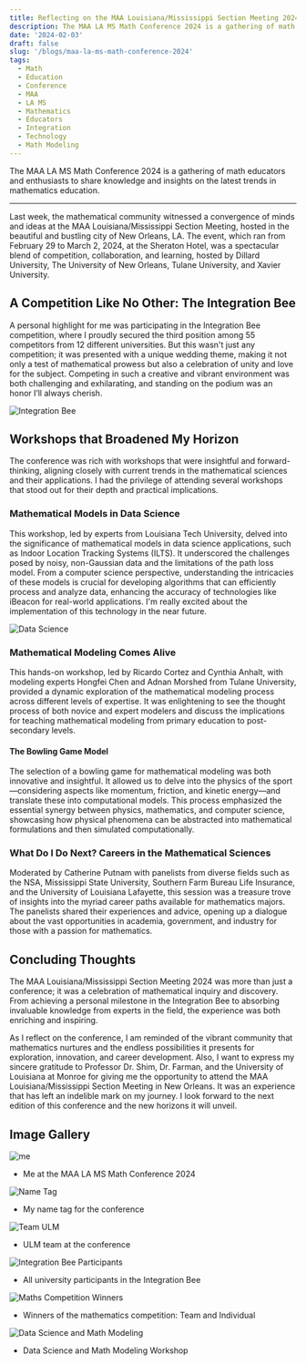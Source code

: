 ```yaml
---
title: Reflecting on the MAA Louisiana/Mississippi Section Meeting 2024
description: The MAA LA MS Math Conference 2024 is a gathering of math educators and enthusiasts to share knowledge and insights on the latest trends in mathematics education.
date: '2024-02-03'
draft: false
slug: '/blogs/maa-la-ms-math-conference-2024'
tags:
  - Math
  - Education
  - Conference
  - MAA
  - LA MS
  - Mathematics
  - Educators
  - Integration
  - Technology
  - Math Modeling
---
```


The MAA LA MS Math Conference 2024 is a gathering of math educators and enthusiasts to share knowledge and insights on the latest trends in mathematics education.

---

Last week, the mathematical community witnessed a convergence of minds and ideas at the MAA Louisiana/Mississippi Section Meeting, hosted in the beautiful and bustling city of New Orleans, LA. The event, which ran from February 29 to March 2, 2024, at the Sheraton Hotel, was a spectacular blend of competition, collaboration, and learning, hosted by Dillard University, The University of New Orleans, Tulane University, and Xavier University.

## A Competition Like No Other: The Integration Bee

A personal highlight for me was participating in the Integration Bee competition, where I proudly secured the third position among 55 competitors from 12 different universities. But this wasn't just any competition; it was presented with a unique wedding theme, making it not only a test of mathematical prowess but also a celebration of unity and love for the subject. Competing in such a creative and vibrant environment was both challenging and exhilarating, and standing on the podium was an honor I’ll always cherish.

![Integration Bee](./integeration-bee.jpg)

## Workshops that Broadened My Horizon

The conference was rich with workshops that were insightful and forward-thinking, aligning closely with current trends in the mathematical sciences and their applications. I had the privilege of attending several workshops that stood out for their depth and practical implications.

### Mathematical Models in Data Science

This workshop, led by experts from Louisiana Tech University, delved into the significance of mathematical models in data science applications, such as Indoor Location Tracking Systems (ILTS). It underscored the challenges posed by noisy, non-Gaussian data and the limitations of the path loss model. From a computer science perspective, understanding the intricacies of these models is crucial for developing algorithms that can efficiently process and analyze data, enhancing the accuracy of technologies like iBeacon for real-world applications. I'm really excited about the implementation of this technology in the near future.

![Data Science](./workshop-1-2.jpg)

### Mathematical Modeling Comes Alive

This hands-on workshop, led by Ricardo Cortez and Cynthia Anhalt, with modeling experts Hongfei Chen and Adnan Morshed from Tulane University, provided a dynamic exploration of the mathematical modeling process across different levels of expertise. It was enlightening to see the thought process of both novice and expert modelers and discuss the implications for teaching mathematical modeling from primary education to post-secondary levels.

#### The Bowling Game Model

The selection of a bowling game for mathematical modeling was both innovative and insightful. It allowed us to delve into the physics of the sport—considering aspects like momentum, friction, and kinetic energy—and translate these into computational models. This process emphasized the essential synergy between physics, mathematics, and computer science, showcasing how physical phenomena can be abstracted into mathematical formulations and then simulated computationally.

### What Do I Do Next? Careers in the Mathematical Sciences

Moderated by Catherine Putnam with panelists from diverse fields such as the NSA, Mississippi State University, Southern Farm Bureau Life Insurance, and the University of Louisiana Lafayette, this session was a treasure trove of insights into the myriad career paths available for mathematics majors. The panelists shared their experiences and advice, opening up a dialogue about the vast opportunities in academia, government, and industry for those with a passion for mathematics.

## Concluding Thoughts

The MAA Louisiana/Mississippi Section Meeting 2024 was more than just a conference; it was a celebration of mathematical inquiry and discovery. From achieving a personal milestone in the Integration Bee to absorbing invaluable knowledge from experts in the field, the experience was both enriching and inspiring.

As I reflect on the conference, I am reminded of the vibrant community that mathematics nurtures and the endless possibilities it presents for exploration, innovation, and career development. Also, I want to express my sincere gratitude to Professor Dr. Shim, Dr. Farman, and the University of Louisiana at Monroe for giving me the opportunity to attend the MAA Louisiana/Mississippi Section Meeting in New Orleans. It was an experience that has left an indelible mark on my journey. I look forward to the next edition of this conference and the new horizons it will unveil.

## Image Gallery

![me](./me.jpg)

- Me at the MAA LA MS Math Conference 2024

![Name Tag](./maa-name-tag.jpg)

- My name tag for the conference

![Team ULM](./ulm-all.jpg)

- ULM team at the conference

![Integration Bee Participants](./integeration-university.jpg)

- All university participants in the Integration Bee

![Maths Competition Winners](./maths-winners.jpg)

- Winners of the mathematics competition: Team and Individual

![Data Science and Math Modeling](./workshop-1-1.jpg)

- Data Science and Math Modeling Workshop
